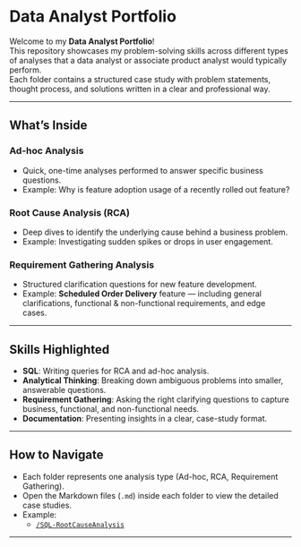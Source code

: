# Data Analyst Portfolio

Welcome to my **Data Analyst Portfolio**!  
This repository showcases my problem-solving skills across different types of analyses that a data analyst or associate product analyst would typically perform.  
Each folder contains a structured case study with problem statements, thought process, and solutions written in a clear and professional way.

---

##  What’s Inside

###  Ad-hoc Analysis
- Quick, one-time analyses performed to answer specific business questions.  
- Example: Why is feature adoption usage of a recently rolled out feature?

###  Root Cause Analysis (RCA)
- Deep dives to identify the underlying cause behind a business problem.  
- Example:  Investigating sudden spikes or drops in user engagement.

### Requirement Gathering Analysis
- Structured clarification questions for new feature development.  
- Example: **Scheduled Order Delivery** feature — including general clarifications, functional & non-functional requirements, and edge cases.

---

## Skills Highlighted
- **SQL**: Writing queries for RCA and ad-hoc analysis.  
- **Analytical Thinking**: Breaking down ambiguous problems into smaller, answerable questions.  
- **Requirement Gathering**: Asking the right clarifying questions to capture business, functional, and non-functional needs.  
- **Documentation**: Presenting insights in a clear, case-study format.

---

## How to Navigate
- Each folder represents one analysis type (Ad-hoc, RCA, Requirement Gathering).  
- Open the Markdown files (`.md`) inside each folder to view the detailed case studies.  
- Example:  
  - [`/SQL-RootCauseAnalysis`](./SQL-RootCauseAnalysis)  


---
